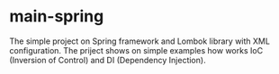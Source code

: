 # main-spring
The simple project on Spring framework and Lombok library with XML configuration.
The priject shows on simple examples how works IoC (Inversion of Control) and DI (Dependency Injection).
